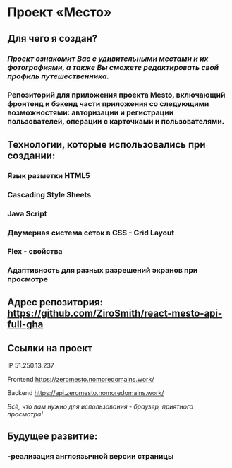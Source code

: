 # Проект «Место»

## Для чего я создан?
### *Проект ознакомит Вас с удивительными местами и их фотографиями, а также Вы сможете редактировать свой профиль путешественника.*

### Репозиторий для приложения проекта Mesto, включающий фронтенд и бэкенд части приложения со следующими возможностями: авторизации и регистрации пользователей, операции с карточками и пользователями.

## Технологии, которые использовались при создании:
### Язык разметки HTML5
### Cascading Style Sheets
### Java Script
### Двумерная система сеток в CSS - Grid Layout
### Flex - свойства
### Адаптивность для разных разрешений экранов при просмотре

## Адрес репозитория: https://github.com/ZiroSmith/react-mesto-api-full-gha

## Ссылки на проект
IP 51.250.13.237

Frontend https://zeromesto.nomoredomains.work/

Backend https://api.zeromesto.nomoredomains.work/

*Всё, что вам нужно для использования - браузер, приятного просмотра!*

## Будущее развитие:
### -реализация англоязычной версии страницы

